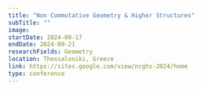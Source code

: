 ```yaml
---
title: "Non Commutative Geometry & Higher Structures"
subTitle: ""
image:
startDate: 2024-09-17
endDate: 2024-09-21
researchFields: Geometry
location: Thessaloniki, Greece
link: https://sites.google.com/view/ncghs-2024/home
type: conference
---
```

